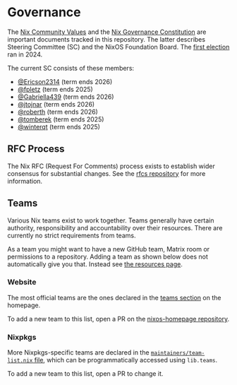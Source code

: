# Governance

The [Nix Community Values](./values.md) and the [Nix Governance Constitution](./constitution.md) are important documents tracked in this repository.
The latter describes Steering Committee (SC) and the NixOS Foundation Board.
The [first election](https://github.com/nixos/SC-election-2024) ran in 2024.

The current SC consists of these members:
- [@Ericson2314](https://github.com/Ericson2314) (term ends 2026)
- [@fpletz](https://github.com/fpletz) (term ends 2025)
- [@Gabriella439](https://github.com/Gabriella439) (term ends 2026)
- [@jtojnar](https://github.com/jtojnar) (term ends 2026)
- [@roberth](https://github.com/roberth) (term ends 2026)
- [@tomberek](https://github.com/tomberek) (term ends 2025)
- [@winterqt](https://github.com/winterqt) (term ends 2025)

## RFC Process

The Nix RFC (Request For Comments) process exists to establish wider consensus for substantial changes. See the [rfcs repository](https://github.com/NixOS/rfcs) for more information.

## Teams

Various Nix teams exist to work together.
Teams generally have certain authority, responsibility and accountability over their resources.
There are currently no strict requirements from teams.

As a team you might want to have a new GitHub team, Matrix room or permissions to a repository.
Adding a team as shown below does not automatically give you that.
Instead see [the resources page](./resources.md).

### Website

The most official teams are the ones declared in the [teams section](https://nixos.org/community/#governance-teams) on the homepage.

To add a new team to this list, open a PR on the [nixos-homepage repository](https://github.com/nixos/nixos-homepage).

### Nixpkgs

More Nixpkgs-specific teams are declared in the [`maintainers/team-list.nix` file](https://github.com/NixOS/nixpkgs/blob/master/maintainers/team-list.nix), which can be programmatically accessed using `lib.teams`.

To add a new team to this list, open a PR to change it.
